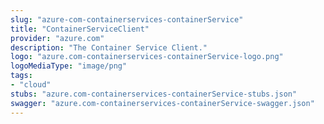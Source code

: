 ```yaml
---
slug: "azure-com-containerservices-containerService"
title: "ContainerServiceClient"
provider: "azure.com"
description: "The Container Service Client."
logo: "azure.com-containerservices-containerService-logo.png"
logoMediaType: "image/png"
tags:
- "cloud"
stubs: "azure.com-containerservices-containerService-stubs.json"
swagger: "azure.com-containerservices-containerService-swagger.json"
---
```


